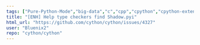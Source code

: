 ```yaml
---
tags: ["Pure-Python-Mode","big-data","c","cpp","cpython","cpython-extensions","cython","defect","performance","python"]
title: "[ENH] Help type checkers find Shadow.pyi"
html_url: "https://github.com/cython/cython/issues/4327"
user: "Bluenix2"
repo: "cython/cython"
---
```


